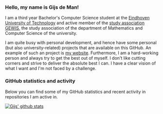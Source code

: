 ### Hello, my name is Gijs de Man!

I am a third year Bachelor's Computer Science student at the [Eindhoven University of Technology][tue] and active member of the [study association GEWIS][GEWIS], the study association of the department of Mathematics and Computer Science of the university.

I am quite busy with personal development, and hence have some personal (but also university-related) projects that are available on this GitHub. An example of such an project is [my website][website]. Furthermore, I am a hard-working person and always try to get the best out of myself. I don't like cutting corners and strive to deliver the absolute best I can. I have a clear vision of what I want and I'm not faced by a challenge.

### GitHub statistics and activity

Below you can find some of my GitHub statistics and recent activity in repositories I am active in.


[![Gijs' github stats](https://github-readme-stats.vercel.app/api?username=gijsdeman)](https://github.com/gijsdeman/github-readme-stats)

[tue]: https://www.tue.nl/en/
[GEWIS]: https://gewis.nl
[website]: https://gijsdeman.nl